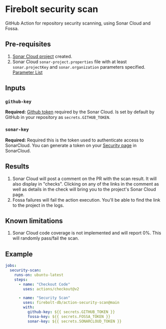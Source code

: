# Firebolt security scan

GitHub Action for repository security scanning, using Sonar Cloud and Fossa.

## Pre-requisites

1. [Sonar Cloud project](https://sonarcloud.io/projects) created.
1. Sonar Cloud `sonar-project.properties` file with at least `sonar.projectKey` and `sonar.organization` parameters specified. [Parameter List](https://docs.sonarcloud.io/advanced-setup/analysis-parameters/)

## Inputs

### `github-key`
**Required:** [Github token](https://docs.github.com/en/actions/security-guides/automatic-token-authentication) required by the Sonar Cloud. Is set by default by GitHub in your repository as `secrets.GITHUB_TOKEN`.
### `sonar-key`
**Required:** Required this is the token used to authenticate access to SonarCloud. You can generate a token on your [Security page](https://sonarcloud.io/account/security/) in SonarCloud.

## Results

1. Sonar Cloud will post a comment on the PR with the scan result. It will also display in "checks". Clicking on any of the links in the comment as well as details in the check will bring you to the project's Sonar Cloud page.
1. Fossa failures will fail the action execution. You'll be able to find the link to the project in the logs.

## Known limitations

1. Sonar Cloud code coverage is not implemented and will report 0%. This will randomly pass/fail the scan.

## Example

```yml
jobs:
  security-scan:
    runs-on: ubuntu-latest
    steps:
      - name: "Checkout Code"
        uses: actions/checkout@v2

      - name: "Security Scan"
        uses: firebolt-db/action-security-scan@main
        with:
          github-key: ${{ secrets.GITHUB_TOKEN }}
          fossa-key: ${{ secrets.FOSSA_TOKEN }}
          sonar-key: ${{ secrets.SONARCLOUD_TOKEN }}
```